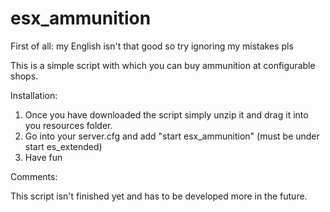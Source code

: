 # esx_ammunition
First of all: my English isn't that good so try ignoring my mistakes pls

This is a simple script with which you can buy ammunition at configurable shops.

Installation:

1. Once you have downloaded the script simply unzip it and drag it into you resources folder.
2. Go into your server.cfg and add "start esx_ammunition" (must be under start es_extended)
3. Have fun

Comments: 

This script isn't finished yet and has to be developed more in the future.
